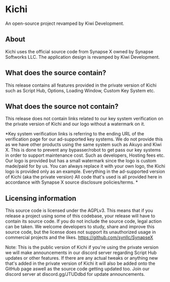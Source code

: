 # Kichi
An open-source project revamped by Kiwi Development.

## About
Kichi uses the official source code from Synapse X owned by Synapse Softworks LLC. The application design is revamped by Kiwi Development.

## What does the source contain?
This release contains all features provided in the private version of Kichi such as Script Hub, Options, Loading Window, Custom Key System etc.

## What does the source not contain?
This release does not contain links related to our key system verification on the private version of Kichi and our logo without a watermark on it.

 *Key system verification links is referring to the ending URL of the verification page for our ad-supported key systems. We do not provide this as we have other products using the same system such as Akuyo and Kiwi X. This is done to prevent any bypasser/robot to get pass our key systems in order to support maintenance cost. Such as developers, Hosting fees etc. Our logo is provided but has a small watermark since the logo is custom made/paid for by us. You can always replace it with your own logo, the Kichi logo is provided only as an example. Everything in the ad-supported version of Kichi (aka the private version) All code that's used is all provided here in accordance with Synapse X source disclosure policies/terms. *
 
## Licensing information
This source code is licensed under the AGPLv3. This means that if you release a project using some of this codebase, your release will have to contain its source code. If you do not include the source code, legal action can be taken. We welcome developers to study, share and improve this source code, but the license does not support its unauthorized usage in commercial projects and the likes. https://github.com/synllc/SynapseX

Note: This is the public version of Kichi if you're using the private version we will make announcements in our discord server regarding Script Hub updates or other features. If there are any actual tweaks or anything new that's added in the private version of Kichi it will also be added onto the GitHub page aswell as the source code getting updated too. Join our discord server at discord.gg/JTUDdbd for update announcements.
